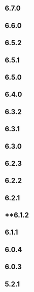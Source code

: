 ## **6.7.0**

## **6.6.0**

## **6.5.2**

## **6.5.1**

## **6.5.0**

## **6.4.0**

## **6.3.2**

## **6.3.1**

## **6.3.0**

## **6.2.3**

## **6.2.2**

## **6.2.1**


## **6.1.2

## **6.1.1**


## **6.0.4**

## **6.0.3**




## **5.2.1**

























